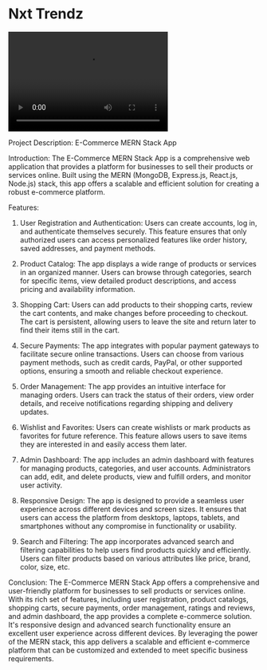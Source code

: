 # Nxt Trendz 

<video src="https://res.cloudinary.com/dwdkfnsrg/video/upload/v1688786588/nxtTrendz_edheqz.mp4" width="320" height="200" controls preload></video>

Project Description: E-Commerce MERN Stack App

Introduction:
The E-Commerce MERN Stack App is a comprehensive web application that provides a platform for businesses to sell their products or services online. Built using the MERN (MongoDB, Express.js, React.js, Node.js) stack, this app offers a scalable and efficient solution for creating a robust e-commerce platform.

Features:
1. User Registration and Authentication: Users can create accounts, log in, and authenticate themselves securely. This feature ensures that only authorized users can access personalized features like order history, saved addresses, and payment methods.

2. Product Catalog: The app displays a wide range of products or services in an organized manner. Users can browse through categories, search for specific items, view detailed product descriptions, and access pricing and availability information.

3. Shopping Cart: Users can add products to their shopping carts, review the cart contents, and make changes before proceeding to checkout. The cart is persistent, allowing users to leave the site and return later to find their items still in the cart.

4. Secure Payments: The app integrates with popular payment gateways to facilitate secure online transactions. Users can choose from various payment methods, such as credit cards, PayPal, or other supported options, ensuring a smooth and reliable checkout experience.

5. Order Management: The app provides an intuitive interface for managing orders. Users can track the status of their orders, view order details, and receive notifications regarding shipping and delivery updates.

6. Wishlist and Favorites: Users can create wishlists or mark products as favorites for future reference. This feature allows users to save items they are interested in and easily access them later.

7. Admin Dashboard: The app includes an admin dashboard with features for managing products, categories, and user accounts. Administrators can add, edit, and delete products, view and fulfill orders, and monitor user activity.

8. Responsive Design: The app is designed to provide a seamless user experience across different devices and screen sizes. It ensures that users can access the platform from desktops, laptops, tablets, and smartphones without any compromise in functionality or usability.

9. Search and Filtering: The app incorporates advanced search and filtering capabilities to help users find products quickly and efficiently. Users can filter products based on various attributes like price, brand, color, size, etc.

Conclusion:
The E-Commerce MERN Stack App offers a comprehensive and user-friendly platform for businesses to sell products or services online. With its rich set of features, including user registration, product catalogs, shopping carts, secure payments, order management, ratings and reviews, and admin dashboard, the app provides a complete e-commerce solution. It's responsive design and advanced search functionality ensure an excellent user experience across different devices. By leveraging the power of the MERN stack, this app delivers a scalable and efficient e-commerce platform that can be customized and extended to meet specific business requirements.
